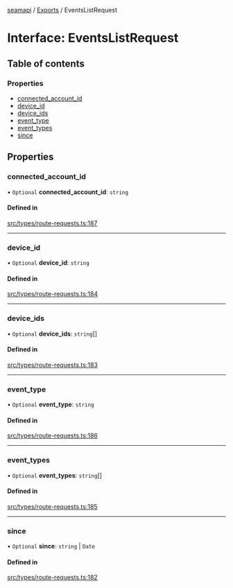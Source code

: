[seamapi](../README.md) / [Exports](../modules.md) / EventsListRequest

# Interface: EventsListRequest

## Table of contents

### Properties

- [connected\_account\_id](EventsListRequest.md#connected_account_id)
- [device\_id](EventsListRequest.md#device_id)
- [device\_ids](EventsListRequest.md#device_ids)
- [event\_type](EventsListRequest.md#event_type)
- [event\_types](EventsListRequest.md#event_types)
- [since](EventsListRequest.md#since)

## Properties

### connected\_account\_id

• `Optional` **connected\_account\_id**: `string`

#### Defined in

[src/types/route-requests.ts:187](https://github.com/seamapi/javascript/blob/main/src/types/route-requests.ts#L187)

___

### device\_id

• `Optional` **device\_id**: `string`

#### Defined in

[src/types/route-requests.ts:184](https://github.com/seamapi/javascript/blob/main/src/types/route-requests.ts#L184)

___

### device\_ids

• `Optional` **device\_ids**: `string`[]

#### Defined in

[src/types/route-requests.ts:183](https://github.com/seamapi/javascript/blob/main/src/types/route-requests.ts#L183)

___

### event\_type

• `Optional` **event\_type**: `string`

#### Defined in

[src/types/route-requests.ts:186](https://github.com/seamapi/javascript/blob/main/src/types/route-requests.ts#L186)

___

### event\_types

• `Optional` **event\_types**: `string`[]

#### Defined in

[src/types/route-requests.ts:185](https://github.com/seamapi/javascript/blob/main/src/types/route-requests.ts#L185)

___

### since

• `Optional` **since**: `string` \| `Date`

#### Defined in

[src/types/route-requests.ts:182](https://github.com/seamapi/javascript/blob/main/src/types/route-requests.ts#L182)
